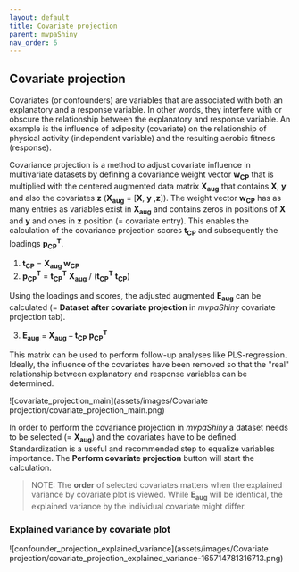 ```yaml
---
layout: default
title: Covariate projection
parent: mvpaShiny
nav_order: 6
---
```


## Covariate projection

Covariates  (or confounders) are variables that are associated with both an explanatory and a response variable. In other words, they interfere with or obscure the relationship between the explanatory and response variable.  An  example is the influence of adiposity (covariate) on the relationship of physical activity (independent variable) and the resulting aerobic fitness (response).

Covariance projection is a method to adjust covariate influence in multivariate datasets by defining a covariance weight vector **w<sub>CP</sub>** that is multiplied with the centered augmented data matrix **X<sub>aug</sub>** that contains **X**, **y** and also the covariates **z** (**X<sub>aug</sub>** = [**X**, **y** ,**z**]). The weight vector **w<sub>CP</sub>** has as many entries as variables exist in **X<sub>aug</sub>** and contains zeros in positions of **X** and **y** and ones in **z** position (= covariate entry). This enables the calculation of the covariance projection scores **t<sub>CP</sub>** and subsequently the loadings **p<sub>CP</sub><sup>T</sup>**. 

1) **t<sub>CP</sub>** = **X<sub>aug</sub>  w<sub>CP</sub>** <br>
2) **p<sub>CP</sub><sup>T</sup>** = **t<sub>CP</sub><sup>T</sup>** **X<sub>aug</sub>** / (**t<sub>CP</sub><sup>T</sup>** **t<sub>CP</sub>**)

Using the loadings and scores, the adjusted augmented **E<sub>aug</sub>** can be calculated (= **Dataset after covariate projection** in *mvpaShiny* covariate projection tab). 

3) **E<sub>aug</sub>** = **X<sub>aug</sub>**  –  **t<sub>CP</sub>** **p<sub>CP</sub><sup>T</sup>**

This matrix can be used to perform follow-up analyses like PLS-regression. Ideally, the influence of the covariates have been removed so that the "real" relationship between explanatory and response variables can be determined.

![covariate_projection_main](assets/images/Covariate projection/covariate_projection_main.png)

In order to perform the covariance projection in *mvpaShiny* a dataset needs to be selected (= **X<sub>aug</sub>**) and the covariates have to be defined. Standardization is a useful and recommended step to equalize variables importance. The **Perform covariate projection** button will start the calculation.

> NOTE: The **order** of selected covariates matters when the explained variance by covariate plot is viewed. While **E<sub>aug</sub>** will be identical, the explained variance by the individual covariate might differ.



### Explained variance by covariate plot

![confounder_projection_explained_variance](assets/images/Covariate projection/covariate_projection_explained_variance-165714781316713.png)
